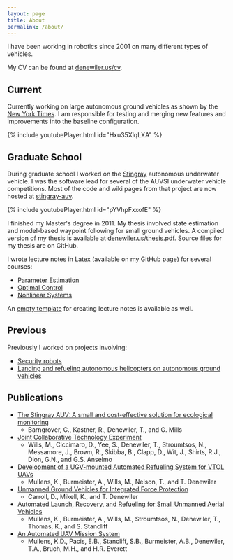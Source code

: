 ```yaml
---
layout: page
title: About
permalink: /about/
---
```


I have been working in robotics since 2001 on many different types of vehicles.

My CV can be found at [denewiler.us/cv](http://denewiler.us/cv).

## Current

Currently working on large autonomous ground vehicles as shown by the
[New York Times](http://www.nytimes.com/video/technology/100000003668539/navy-tests-autonomous-future.html).
I am responsible for testing and merging new features and improvements into the baseline configuration.

{% include youtubePlayer.html id="Hxu35XlqLXA" %}

## Graduate School

During graduate school I worked on the [Stingray](https://www.youtube.com/watch?v=pYVhpFxxofE)
autonomous underwater vehicle. I was the software lead for several of the AUVSI underwater vehicle competitions.
Most of the code and wiki pages from that project are now hosted at
[stingray-auv](https://github.com/UCSD-E4E/stingray-auv).

{% include youtubePlayer.html id="pYVhpFxxofE" %}

I finished my Master's degree in 2011. My thesis involved state estimation and model-based waypoint following for
small ground vehicles.
A compiled version of my thesis is available at [denewiler.us/thesis.pdf](http://denewiler.us/thesis.pdf).
Source files for my thesis are on GitHub.

I wrote lecture notes in Latex (available on my GitHub page) for several courses:

  * [Parameter Estimation](http://denewiler.us/mae283_lectures.pdf)
  * [Optimal Control](http://denewiler.us/mae288a_lectures.pdf)
  * [Nonlinear Systems](http://denewiler.us/mae281a_lectures.pdf)

An [empty template](https://github.com/tdenewiler/coursenotes) for creating lecture notes is available as well.

## Previous

Previously I worked on projects involving:

  * [Security robots](http://www.public.navy.mil/spawar/Pacific/Robotics/Pages/MDARS.aspx)
  * [Landing and refueling autonomous helicopters on autonomous ground vehicles](http://www.public.navy.mil/spawar/Pacific/Robotics/Pages/AUMS.aspx)

## Publications

  * [The Stingray AUV: A small and cost-effective solution for ecological monitoring](http://cseweb.ucsd.edu/~kastner/papers/oceans11-stingray.pdf)
    * Barngrover, C., Kastner, R., Denewiler, T., and G. Mills
  * [Joint Collaborative Technology Experiment](http://www.public.navy.mil/spawar/Pacific/Robotics/Documents/Publications/2009/SPIE_09_JCTE.pdf)
    * Wills, M., Ciccimaro, D., Yee, S., Denewiler, T., Stroumtsos, N., Messamore, J., Brown, R., Skibba, B., Clapp, D., Wit, J., Shirts, R.J., Dion, G.N., and G.S. Anselmo 
  * [Development of a UGV-mounted Automated Refueling System for VTOL UAVs](http://www.public.navy.mil/spawar/Pacific/Robotics/Documents/Publications/2006/SPIE_06%20AUMS_final.pdf)
    * Mullens, K., Burmeister, A., Wills, M., Nelson, T., and T. Denewiler 
  * [Unmanned Ground Vehicles for Integrated Force Protection](http://www.public.navy.mil/spawar/Pacific/Robotics/Documents/Publications/2004/spie5422-50.pdf)
    * Carroll, D., Mikell, K., and T. Denewiler 
  * [Automated Launch, Recovery, and Refueling for Small Unmanned Aerial Vehicles](http://www.public.navy.mil/spawar/Pacific/Robotics/Documents/Publications/2004/spie5609-29.pdf)
    * Mullens, K., Burmeister, A., Wills, M., Stroumtsos, N., Denewiler, T., Thomas, K., and S. Stancliff
  * [An Automated UAV Mission System](http://www.public.navy.mil/spawar/Pacific/Robotics/Documents/Publications/2003/usis03aums.pdf)
    * Mullens, K.D., Pacis, E.B., Stancliff, S.B., Burmeister, A.B., Denewiler, T.A., Bruch, M.H., and H.R. Everett
